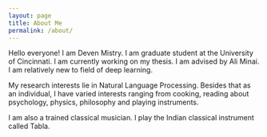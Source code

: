 ```yaml
---
layout: page
title: About Me
permalink: /about/
---
```


Hello everyone! I am Deven Mistry. I am graduate student at the University of Cincinnati. I am currently working on my thesis. I am advised by Ali Minai. I am relatively new to field of deep learning.

My research interests lie in Natural Language Processing. Besides that as an individual, I have varied interests ranging from cooking, reading about psychology, physics, philosophy and playing instruments.

I am also a trained classical musician. I play the Indian classical instrument called Tabla.
